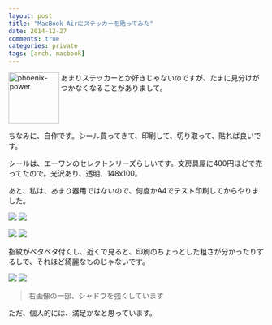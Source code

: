```yaml
---
layout: post
title: "MacBook Airにステッカーを貼ってみた"
date: 2014-12-27
comments: true
categories: private
tags: [arch, macbook]
---
```

<img src="{{ root_url }}/images/more.png" alt="phoenix-power" align="left" width="100" height="100">あまりステッカーとか好きじゃないのですが、たまに見分けがつかなくなることがありまして。<!--more--><br clear="all">

ちなみに、自作です。シール買ってきて、印刷して、切り取って、貼れば良いです。

シールは、エーワンのセレクトシリーズらしいです。文房具屋に400円ほどで売ってたので。光沢あり、透明、148x100。

あと、私は、あまり器用ではないので、何度かA4でテスト印刷してからやりました。

![](http://lh5.ggpht.com/-Ooi504Y87cM/VJ5vhrYEoWI/AAAAAAAAALo/MeWkMCabYVM/s280/%2525E5%252586%252599%2525E7%25259C%25259F%2525202014-12-27%25252017%25252001%25252040.jpg) ![](http://lh6.ggpht.com/-KIpwNvFzPgI/VJ5vj-EoK8I/AAAAAAAAALw/Nz-p4CcMLWA/s280/%2525E5%252586%252599%2525E7%25259C%25259F%2525202014-12-27%25252017%25252001%25252040.jpg)

![](http://lh5.ggpht.com/-uL88s9bfVoo/VJ5vlww_gUI/AAAAAAAAAL4/rLGbK7dGZew/s280/%2525E5%252586%252599%2525E7%25259C%25259F%2525202014-12-27%25252017%25252001%25252040.jpg) ![](http://lh3.ggpht.com/--cFKAiA1sKs/VJ5vnkbaGsI/AAAAAAAAAL8/rHNtVMHYUEA/s280/%2525E5%252586%252599%2525E7%25259C%25259F%2525202014-12-27%25252017%25252001%25252040.jpg)

指紋がベタベタ付くし、近くで見ると、印刷のちょっとした粗さが分かったりするしで、それほど綺麗なものじゃないです。

![](http://lh5.ggpht.com/-sa3890c9keo/VJ51UajZAdI/AAAAAAAAAMQ/fm4m-zNMa5Q/s280/%2525E5%252586%252599%2525E7%25259C%25259F%2525202014-12-27%25252017%25252054%25252032.jpg) ![](http://lh4.ggpht.com/-Ek1JoOdYvKQ/VJ51WgNHJtI/AAAAAAAAAMY/c_V0gfKkwoA/s280/%2525E5%252586%252599%2525E7%25259C%25259F%2525202014-12-27%25252017%25252054%25252032.jpg)

> 右画像の一部、シャドウを強くしています

ただ、個人的には、満足かなと思っています。


